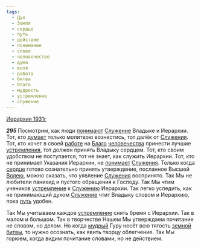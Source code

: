 ```yaml
---
tags:
  - Дух
  - Земля
  - сердце
  - путь
  - действие
  - понимание
  - слово
  - человечество
  - дума
  - воля
  - работа
  - битва
  - благо
  - мудрость
  - устремление
  - служение
---
```


[Иерархия 1931г](https://127.0.0.1:4002/agni/1931)

___295___
Посмотрим, как люди [понимают](../../../tags/#понимание) [Служение](../../../tags/#служение) Владыке и Иерархии. Тот, кто [думает](../../../tags/#дума) только молитвою вознестись, тот далёк от [Служения](../../../tags/#служение). Тот, кто хочет в своей [работе](../../../tags/#работа) на [Благо](../../../tags/#благо) [человечества](../../../tags/#человечество) принести лучшие [устремления](../../../tags/#[устремление](../../../tags/#устремление)), тот должен принять Владыку сердцем. Тот, кто своим удобством не поступается, тот не знает, как служить Иерархии. Тот, кто не принимает Указания Иерархии, не [понимает](../../../tags/#понимание) [Служения](../../../tags/#служение). Только когда [сердце](../../../tags/#сердце) готово сознательно принять утверждение, посланное Высшей [Волею](../../../tags/#воля), можно сказать, что уявление [Служения](../../../tags/#служение) воспринято. Так Мы не любители панихид и пустого обращения к Господу. Так Мы чтим учеников [устремление](../../../tags/#устремление) к [Служению](../../../tags/#служение) Иерархии. Так легко уследить, как не принимающий духом [Служение](../../../tags/#служение) чтит Владыку словом и Иерархию, пока [путь](../../../tags/#путь) удобен.   

Так Мы учитываем каждое [устремление](../../../tags/#устремление) снять бремя с Иерархии. Так в малом и большом. Так в творчестве Нашем Мы утверждаем почитание не словом, но делом. Но когда [мудрый](../../../tags/#мудрость) Гуру несёт всю тягость [земной](../../../tags/#Земля) [битвы](../../../tags/#битва), то нужно осознать, как явить творцу облегчение. Так Мы горюем, когда видим почитание словами, но не действием.   

